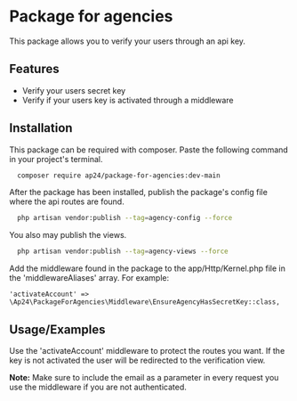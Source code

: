 
# Package for agencies

This package allows you to verify your users through an api key.




## Features

- Verify your users secret key
- Verify if your users key is activated through a middleware

## Installation

This package can be required with composer. Paste the following command in your project's terminal.

```bash
  composer require ap24/package-for-agencies:dev-main
```
After the package has been installed, publish the package's config file where the api routes are found.  
    
```bash
  php artisan vendor:publish --tag=agency-config --force
```
You also may publish the views.
```bash
  php artisan vendor:publish --tag=agency-views --force
```

Add the middleware found in the package to the app/Http/Kernel.php file in the 'middlewareAliases' array. For example:
```
'activateAccount' => \Ap24\PackageForAgencies\Middleware\EnsureAgencyHasSecretKey::class,
```
## Usage/Examples

Use the 'activateAccount' middleware to protect the routes you want. If the key is not activated the user will be redirected to the verification view. 

**Note:** Make sure to include the email as a parameter in every request you use the middleware if you are not authenticated.


